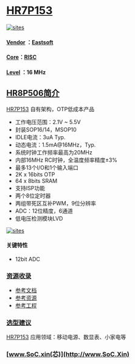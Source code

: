﻿# [HR7P153](https://github.com/SoCXin/HR7P153)

[![sites](http://182.61.61.133/link/resources/SoC.png)](http://www.SoC.Xin)

#### [Vendor](https://github.com/SoCXin/Vendor) ：[Eastsoft](http://www.essemi.com/)
#### [Core](https://github.com/SoCXin/RISC)：[RISC](https://github.com/SoCXin/RISC)
#### [Level](https://github.com/SoCXin/Level) ：16 MHz

## [HR8P506简介](https://github.com/SoCXin/HR7P153/wiki)

[HR7P153](https://github.com/SoCXin/HR7P153) 自有架构，OTP低成本产品

* 工作电压范围：2.1V ~ 5.5V
* 封装SOP16/14，MSOP10
* IDLE电流：3uA Typ.
* 动态电流：1.5mA@16MHz，Typ.
* 系统时钟工作频率最高为20MHz
* 内部16MHz RC时钟，全温度频率精度±3%
* 最多13个I/O和1个输入端口
* 2K x 16bits OTP
* 64 x 8bits SRAM
* 支持ISP功能
* 两个8位定时器
* 两组带死区互补PWM，9位分辨率
* ADC：12位精度，6通道
* 低电压检测模块LVD

[![sites](docs/HR7P153.png)](http://www.essemi.com/product/18.html)

#### 关键特性

* 12bit ADC


### [资源收录](https://github.com/SoCXin/HR7P153)

* [参考文档](docs/)
* [参考资源](src/)
* [参考工程](project/)

### [选型建议](https://github.com/SoCXin)

[HR7P153](https://github.com/SoCXin/HR7P153) 应用领域：移动电源、数显表、小家电等

###  [www.SoC.xin(芯)](http://www.SoC.Xin)
